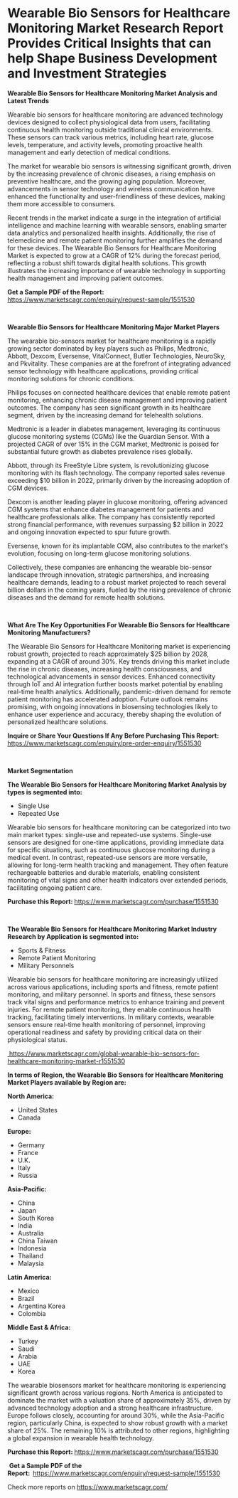 <p><h1>Wearable Bio Sensors for Healthcare Monitoring Market Research Report Provides Critical Insights that can help Shape Business Development and Investment Strategies</h1></p><p><strong>Wearable Bio Sensors for Healthcare Monitoring Market Analysis and Latest Trends</strong></p>
<p><p>Wearable bio sensors for healthcare monitoring are advanced technology devices designed to collect physiological data from users, facilitating continuous health monitoring outside traditional clinical environments. These sensors can track various metrics, including heart rate, glucose levels, temperature, and activity levels, promoting proactive health management and early detection of medical conditions.</p><p>The market for wearable bio sensors is witnessing significant growth, driven by the increasing prevalence of chronic diseases, a rising emphasis on preventive healthcare, and the growing aging population. Moreover, advancements in sensor technology and wireless communication have enhanced the functionality and user-friendliness of these devices, making them more accessible to consumers.</p><p>Recent trends in the market indicate a surge in the integration of artificial intelligence and machine learning with wearable sensors, enabling smarter data analytics and personalized health insights. Additionally, the rise of telemedicine and remote patient monitoring further amplifies the demand for these devices. The Wearable Bio Sensors for Healthcare Monitoring Market is expected to grow at a CAGR of 12% during the forecast period, reflecting a robust shift towards digital health solutions. This growth illustrates the increasing importance of wearable technology in supporting health management and improving patient outcomes.</p></p>
<p><strong>Get a Sample PDF of the Report:&nbsp;</strong> <a href="https://www.marketscagr.com/enquiry/request-sample/1551530?utm_campaign=2339&utm_medium=2&utm_source=Github&utm_content=ia&utm_term=12022025&utm_id=wearable-bio-sensors-for-healthcare-monitoring">https://www.marketscagr.com/enquiry/request-sample/1551530</a></p>
<p>&nbsp;</p>
<p><strong>Wearable Bio Sensors for Healthcare Monitoring Major Market Players</strong></p>
<p><p>The wearable bio-sensors market for healthcare monitoring is a rapidly growing sector dominated by key players such as Philips, Medtronic, Abbott, Dexcom, Eversense, VitalConnect, Butler Technologies, NeuroSky, and Pkvitality. These companies are at the forefront of integrating advanced sensor technology with healthcare applications, providing critical monitoring solutions for chronic conditions.</p><p>Philips focuses on connected healthcare devices that enable remote patient monitoring, enhancing chronic disease management and improving patient outcomes. The company has seen significant growth in its healthcare segment, driven by the increasing demand for telehealth solutions. </p><p>Medtronic is a leader in diabetes management, leveraging its continuous glucose monitoring systems (CGMs) like the Guardian Sensor. With a projected CAGR of over 15% in the CGM market, Medtronic is poised for substantial future growth as diabetes prevalence rises globally.</p><p>Abbott, through its FreeStyle Libre system, is revolutionizing glucose monitoring with its flash technology. The company reported sales revenue exceeding $10 billion in 2022, primarily driven by the increasing adoption of CGM devices.</p><p>Dexcom is another leading player in glucose monitoring, offering advanced CGM systems that enhance diabetes management for patients and healthcare professionals alike. The company has consistently reported strong financial performance, with revenues surpassing $2 billion in 2022 and ongoing innovation expected to spur future growth.</p><p>Eversense, known for its implantable CGM, also contributes to the market's evolution, focusing on long-term glucose monitoring solutions. </p><p>Collectively, these companies are enhancing the wearable bio-sensor landscape through innovation, strategic partnerships, and increasing healthcare demands, leading to a robust market projected to reach several billion dollars in the coming years, fueled by the rising prevalence of chronic diseases and the demand for remote health solutions.</p></p>
<p>&nbsp;</p>
<p><strong>What Are The Key Opportunities For Wearable Bio Sensors for Healthcare Monitoring Manufacturers?</strong></p>
<p><p>The Wearable Bio Sensors for Healthcare Monitoring market is experiencing robust growth, projected to reach approximately $25 billion by 2028, expanding at a CAGR of around 30%. Key trends driving this market include the rise in chronic diseases, increasing health consciousness, and technological advancements in sensor devices. Enhanced connectivity through IoT and AI integration further boosts market potential by enabling real-time health analytics. Additionally, pandemic-driven demand for remote patient monitoring has accelerated adoption. Future outlook remains promising, with ongoing innovations in biosensing technologies likely to enhance user experience and accuracy, thereby shaping the evolution of personalized healthcare solutions.</p></p>
<p><strong>Inquire or Share Your Questions If Any Before Purchasing This Report:</strong> <a href="https://www.marketscagr.com/enquiry/pre-order-enquiry/1551530?utm_campaign=2339&utm_medium=2&utm_source=Github&utm_content=ia&utm_term=12022025&utm_id=wearable-bio-sensors-for-healthcare-monitoring">https://www.marketscagr.com/enquiry/pre-order-enquiry/1551530</a></p>
<p>&nbsp;</p>
<p><strong>Market Segmentation</strong></p>
<p><strong>The Wearable Bio Sensors for Healthcare Monitoring Market Analysis by types is segmented into:</strong></p>
<p><ul><li>Single Use</li><li>Repeated Use</li></ul></p>
<p><p>Wearable bio sensors for healthcare monitoring can be categorized into two main market types: single-use and repeated-use systems. Single-use sensors are designed for one-time applications, providing immediate data for specific situations, such as continuous glucose monitoring during a medical event. In contrast, repeated-use sensors are more versatile, allowing for long-term health tracking and management. They often feature rechargeable batteries and durable materials, enabling consistent monitoring of vital signs and other health indicators over extended periods, facilitating ongoing patient care.</p></p>
<p><strong>Purchase this Report:&nbsp;</strong><a href="https://www.marketscagr.com/purchase/1551530?utm_campaign=2339&utm_medium=2&utm_source=Github&utm_content=ia&utm_term=12022025&utm_id=wearable-bio-sensors-for-healthcare-monitoring">https://www.marketscagr.com/purchase/1551530</a></p>
<p>&nbsp;</p>
<p><strong>The Wearable Bio Sensors for Healthcare Monitoring Market Industry Research by Application is segmented into:</strong></p>
<p><ul><li>Sports & Fitness</li><li>Remote Patient Monitoring</li><li>Military Personnels</li></ul></p>
<p><p>Wearable bio sensors for healthcare monitoring are increasingly utilized across various applications, including sports and fitness, remote patient monitoring, and military personnel. In sports and fitness, these sensors track vital signs and performance metrics to enhance training and prevent injuries. For remote patient monitoring, they enable continuous health tracking, facilitating timely interventions. In military contexts, wearable sensors ensure real-time health monitoring of personnel, improving operational readiness and safety by providing critical data on their physiological status.</p></p>
<p><a href="https://www.marketscagr.com/global-wearable-bio-sensors-for-healthcare-monitoring-market-r1551530?utm_campaign=2339&utm_medium=2&utm_source=Github&utm_content=ia&utm_term=12022025&utm_id=wearable-bio-sensors-for-healthcare-monitoring">&nbsp;https://www.marketscagr.com/global-wearable-bio-sensors-for-healthcare-monitoring-market-r1551530</a></p>
<p><strong>In terms of Region, the Wearable Bio Sensors for Healthcare Monitoring Market Players available by Region are:</strong></p>
<p>
    <p> <strong> North America: </strong>
        <ul>
            <li>United States</li>
            <li>Canada</li>
        </ul>
        </p> 
    <p> <strong> Europe: </strong>
        <ul>
            <li>Germany</li>
            <li>France</li>
            <li>U.K.</li>
            <li>Italy</li>
            <li>Russia</li>
        </ul>
        </p> 
    <p> <strong> Asia-Pacific: </strong>
        <ul>
            <li>China</li>
            <li>Japan</li>
            <li>South Korea</li>
            <li>India</li>
            <li>Australia</li>
            <li>China Taiwan</li>
            <li>Indonesia</li>
            <li>Thailand</li>
            <li>Malaysia</li>
        </ul>
        </p> 
    <p> <strong> Latin America: </strong>
        <ul>
            <li>Mexico</li>
            <li>Brazil</li>
            <li>Argentina Korea</li>
            <li>Colombia</li>
        </ul>
        </p> 
    <p> <strong> Middle East & Africa: </strong>
        <ul>
            <li>Turkey</li>
            <li>Saudi</li>
            <li>Arabia</li>
            <li>UAE</li>
            <li>Korea</li>
        </ul>
    </p>
    </p>
<p><p>The wearable biosensors market for healthcare monitoring is experiencing significant growth across various regions. North America is anticipated to dominate the market with a valuation share of approximately 35%, driven by advanced technology adoption and a strong healthcare infrastructure. Europe follows closely, accounting for around 30%, while the Asia-Pacific region, particularly China, is expected to show robust growth with a market share of 25%. The remaining 10% is attributed to other regions, highlighting a global expansion in wearable health technology.</p></p>
<p><strong>Purchase this Report: </strong><a href="https://www.marketscagr.com/purchase/1551530?utm_campaign=2339&utm_medium=2&utm_source=Github&utm_content=ia&utm_term=12022025&utm_id=wearable-bio-sensors-for-healthcare-monitoring">https://www.marketscagr.com/purchase/1551530</a></p>
<p>&nbsp;<strong>Get a Sample PDF of the Report:&nbsp;&nbsp;</strong><a href="https://www.marketscagr.com/enquiry/request-sample/1551530?utm_campaign=2339&utm_medium=2&utm_source=Github&utm_content=ia&utm_term=12022025&utm_id=wearable-bio-sensors-for-healthcare-monitoring">https://www.marketscagr.com/enquiry/request-sample/1551530</a></p>
<p><strong></strong></p>
<p>Check more reports on <a href="https://www.marketscagr.com/?utm_campaign=2339&utm_medium=2&utm_source=Github&utm_content=ia&utm_term=12022025&utm_id=wearable-bio-sensors-for-healthcare-monitoring">https://www.marketscagr.com/</a></p>